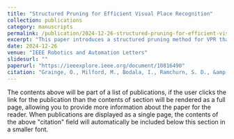 ```yaml
---
title: "Structured Pruning for Efficient Visual Place Recognition"
collection: publications
category: manuscripts
permalink: /publication/2024-12-26-structured-pruning-for-efficient-visual-place-recognition
excerpt: "This paper introduces a structured pruning method for VPR that strategically removes redundancies in the embedding space, significantly reducing memory usage and latency with minimal impact on accuracy."
date: 2024-12-26
venue: "IEEE Robotics and Automation Letters"
slidesurl: ""
paperurl: "https://ieeexplore.ieee.org/document/10816490"
citation: "Grainge, O., Milford, M., Bodala, I., Ramchurn, S. D., &amp; Ehsan, S. (2025). &quot;Structured Pruning for Efficient Visual Place Recognition.&quot; <i>IEEE Robotics and Automation Letters</i>, 10(2), 2024-2031. doi:10.1109/LRA.2024.3523222"
---
```



The contents above will be part of a list of publications, if the user clicks the link for the publication than the contents of section will be rendered as a full page, allowing you to provide more information about the paper for the reader. When publications are displayed as a single page, the contents of the above "citation" field will automatically be included below this section in a smaller font.
